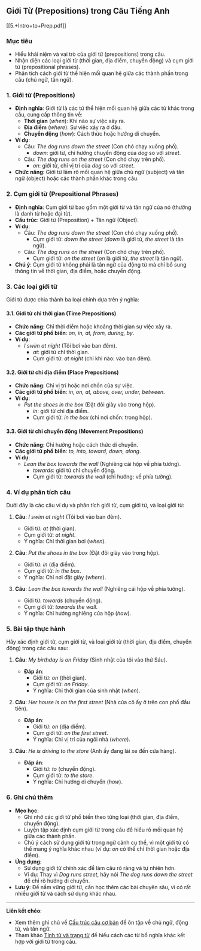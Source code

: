 ## Giới Từ (Prepositions) trong Câu Tiếng Anh

[[5.+Intro+to+Prep.pdf]]
### Mục tiêu
- Hiểu khái niệm và vai trò của giới từ (prepositions) trong câu.
- Nhận diện các loại giới từ (thời gian, địa điểm, chuyển động) và cụm giới từ (prepositional phrases).
- Phân tích cách giới từ thể hiện mối quan hệ giữa các thành phần trong câu (chủ ngữ, tân ngữ).

### 1. Giới từ (Prepositions)
- **Định nghĩa**: Giới từ là các từ thể hiện mối quan hệ giữa các từ khác trong câu, cung cấp thông tin về:
  - **Thời gian** (*when*): Khi nào sự việc xảy ra.
  - **Địa điểm** (*where*): Sự việc xảy ra ở đâu.
  - **Chuyển động** (*how*): Cách thức hoặc hướng di chuyển.
- **Ví dụ**:
  - Câu: *The dog runs down the street* (Con chó chạy xuống phố).
    - *down*: giới từ, chỉ hướng chuyển động của *dog* so với *street*.
  - Câu: *The dog runs on the street* (Con chó chạy trên phố).
    - *on*: giới từ, chỉ vị trí của *dog* so với *street*.
- **Chức năng**: Giới từ làm rõ mối quan hệ giữa chủ ngữ (subject) và tân ngữ (object) hoặc các thành phần khác trong câu.

### 2. Cụm giới từ (Prepositional Phrases)
- **Định nghĩa**: Cụm giới từ bao gồm một giới từ và tân ngữ của nó (thường là danh từ hoặc đại từ).
- **Cấu trúc**: Giới từ (Preposition) + Tân ngữ (Object).
- **Ví dụ**:
  - Câu: *The dog runs down the street* (Con chó chạy xuống phố).
    - Cụm giới từ: *down the street* (*down* là giới từ, *the street* là tân ngữ).
  - Câu: *The dog runs on the street* (Con chó chạy trên phố).
    - Cụm giới từ: *on the street* (*on* là giới từ, *the street* là tân ngữ).
- **Chú ý**: Cụm giới từ không phải là tân ngữ của động từ mà chỉ bổ sung thông tin về thời gian, địa điểm, hoặc chuyển động.

### 3. Các loại giới từ
Giới từ được chia thành ba loại chính dựa trên ý nghĩa:

#### 3.1. Giới từ chỉ thời gian (Time Prepositions)
- **Chức năng**: Chỉ thời điểm hoặc khoảng thời gian sự việc xảy ra.
- **Các giới từ phổ biến**: *on, in, at, from, during, by*.
- **Ví dụ**:
  - *I swim at night* (Tôi bơi vào ban đêm).
    - *at*: giới từ chỉ thời gian.
    - Cụm giới từ: *at night* (chỉ khi nào: vào ban đêm).

#### 3.2. Giới từ chỉ địa điểm (Place Prepositions)
- **Chức năng**: Chỉ vị trí hoặc nơi chốn của sự việc.
- **Các giới từ phổ biến**: *in, on, at, above, over, under, between*.
- **Ví dụ**:
  - *Put the shoes in the box* (Đặt đôi giày vào trong hộp).
    - *in*: giới từ chỉ địa điểm.
    - Cụm giới từ: *in the box* (chỉ nơi chốn: trong hộp).

#### 3.3. Giới từ chỉ chuyển động (Movement Prepositions)
- **Chức năng**: Chỉ hướng hoặc cách thức di chuyển.
- **Các giới từ phổ biến**: *to, into, toward, down, along*.
- **Ví dụ**:
  - *Lean the box towards the wall* (Nghiêng cái hộp về phía tường).
    - *towards*: giới từ chỉ chuyển động.
    - Cụm giới từ: *towards the wall* (chỉ hướng: về phía tường).

### 4. Ví dụ phân tích câu
Dưới đây là các câu ví dụ và phân tích giới từ, cụm giới từ, và loại giới từ:

1. **Câu**: *I swim at night* (Tôi bơi vào ban đêm).
   - Giới từ: *at* (thời gian).
   - Cụm giới từ: *at night*.
   - Ý nghĩa: Chỉ thời gian bơi (*when*).

2. **Câu**: *Put the shoes in the box* (Đặt đôi giày vào trong hộp).
   - Giới từ: *in* (địa điểm).
   - Cụm giới từ: *in the box*.
   - Ý nghĩa: Chỉ nơi đặt giày (*where*).

3. **Câu**: *Lean the box towards the wall* (Nghiêng cái hộp về phía tường).
   - Giới từ: *towards* (chuyển động).
   - Cụm giới từ: *towards the wall*.
   - Ý nghĩa: Chỉ hướng nghiêng của hộp (*how*).

### 5. Bài tập thực hành
Hãy xác định giới từ, cụm giới từ, và loại giới từ (thời gian, địa điểm, chuyển động) trong các câu sau:

1. **Câu**: *My birthday is on Friday* (Sinh nhật của tôi vào thứ Sáu).
   - **Đáp án**:
     - Giới từ: *on* (thời gian).
     - Cụm giới từ: *on Friday*.
     - Ý nghĩa: Chỉ thời gian của sinh nhật (*when*).

2. **Câu**: *Her house is on the first street* (Nhà của cô ấy ở trên con phố đầu tiên).
   - **Đáp án**:
     - Giới từ: *on* (địa điểm).
     - Cụm giới từ: *on the first street*.
     - Ý nghĩa: Chỉ vị trí của ngôi nhà (*where*).

3. **Câu**: *He is driving to the store* (Anh ấy đang lái xe đến cửa hàng).
   - **Đáp án**:
     - Giới từ: *to* (chuyển động).
     - Cụm giới từ: *to the store*.
     - Ý nghĩa: Chỉ hướng di chuyển (*how*).

### 6. Ghi chú thêm
- **Mẹo học**:
  - Ghi nhớ các giới từ phổ biến theo từng loại (thời gian, địa điểm, chuyển động).
  - Luyện tập xác định cụm giới từ trong câu để hiểu rõ mối quan hệ giữa các thành phần.
  - Chú ý cách sử dụng giới từ trong ngữ cảnh cụ thể, vì một giới từ có thể mang ý nghĩa khác nhau (ví dụ: *on* có thể chỉ thời gian hoặc địa điểm).
- **Ứng dụng**:
  - Sử dụng giới từ chính xác để làm câu rõ ràng và tự nhiên hơn.
  - Ví dụ: Thay vì *Dog runs street*, hãy nói *The dog runs down the street* để chỉ rõ hướng di chuyển.
- **Lưu ý**: Để nắm vững giới từ, cần học thêm các bài chuyên sâu, vì có rất nhiều giới từ và cách sử dụng khác nhau.

---
**Liên kết chéo**:
- Xem thêm ghi chú về [Cấu trúc câu cơ bản](#) để ôn tập về chủ ngữ, động từ, và tân ngữ.
- Tham khảo [Tính từ và trạng từ](#) để hiểu cách các từ bổ nghĩa khác kết hợp với giới từ trong câu.